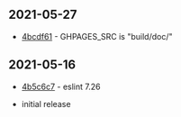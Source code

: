 ## 2021-05-27

- [4bcdf61](https://github.com/craigahobbs/javascript-build/commit/4bcdf61) - GHPAGES_SRC is "build/doc/"

## 2021-05-16

- [4b5c6c7](https://github.com/craigahobbs/javascript-build/commit/4b5c6c7) - eslint 7.26

- initial release

